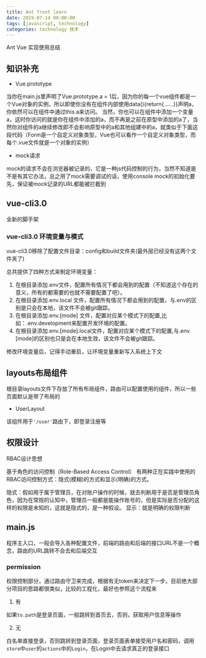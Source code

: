 ```yaml
---
title: Ant front learn
date: 2019-07-14 00:00:00
tags: [javascript, technology]
categories: technology 技术
---
```


Ant Vue 实现使用总结

<!-- more -->

## 知识补充

- Vue.prototype

当你在main.js里声明了Vue.prototype.a = 1后，因为你的每一个vue组件都是一个Vue对象的实例，所以即使你没有在组件内部使用data(){return{……}}声明a，你依然可以在组件中通过this.a来访问。
当然，你也可以在组件中添加一个变量a，这时你访问的就是你在组件中添加的a，而不再是之前在原型中添加的a了，当然你对组件的a继续修改即不会影响原型中的a和其他组建中的a，就类似于下面这段代码（Form是一个自定义对象类型，Vue也可以看作一个自定义对象类型，而每个.vue文件就是一个对象的实例）

- mock请求

mock的请求不会在浏览器被记录的，它是一种js代码控制的行为，当然不知道是不是有其它办法，总之用了mock需要调试的话，使用console
mock的初始化要先，保证被mock记录的URL都能被拦截到

## vue-cli3.0

全新的脚手架

### vue-cli3.0 环境变量与模式

vue-cli3.0移除了配置文件目录：config和build文件夹(最外层已经没有这两个文件夹了)

总共提供了四种方式来制定环境变量：

1. 在根目录添加.env文件，配置所有情况下都会用到的配置（不知道这个存在的意义，所有的都需要的也就不需要配置了吧）。
2. 在根目录添加.env.local 文件，配置所有情况下都会用到的配置，与.env的区别是只会在本地，该文件不会被git跟踪。
3. 在根目录添加.env.[mode] 文件，配置对应某个模式下的配置,比如：.env.development来配置开发环境的配置。
4. 在根目录添加.env.[mode].local文件，配置对应某个模式下的配置,与.env.[mode]的区别也只是会在本地生效，该文件不会被git跟踪。

修改环境变量后，记得手动重启，让环境变量重新写入系统上下文

## layouts布局组件

根目录layouts文件下存放了所有布局组件，路由可以配置使用的组件，所以一些页面默认是带了布局的

- UserLayout

该组件用于`'/user'`路由下，即登录注册等

## 权限设计

RBAC设计思想

基于角色的访问控制（Role-Based Access Control）
有两种正在实践中使用的RBAC访问控制方式：隐式(模糊)的方式和显示(明确)的方式。

隐式：假如用于属于管理员，在对账户操作的时候，就去判断用于是否是管理员角色，因为在常规的认知中，管理员一般都是能操作账号的，但是实际是否分配的这样的权限是未知的，这就是隐式的，是一种假设。
显示：就是明确的权限判断

## main.js

程序主入口，一般会导入各种配置文件，前端的路由和后端的接口URL不是一个概念，路由的URL跳转不会去和后端交互

### permission

权限控制部分，通过路由守卫来完成，根据有无token来决定下一步。目前绝大部分项目的思路都很类似，比较的工程化，最好也参照这个流程来

1. 有

如果`to.path`是登录页面，一般跳转到首页去，否则，获取用户信息等操作

2. 无

白名单直接登录，否则跳转到登录页面，登录页面表单接受用户名和密码，调用`store`中`user`的`actions`中的`Login`，在Login中去请求真正的登录接口


